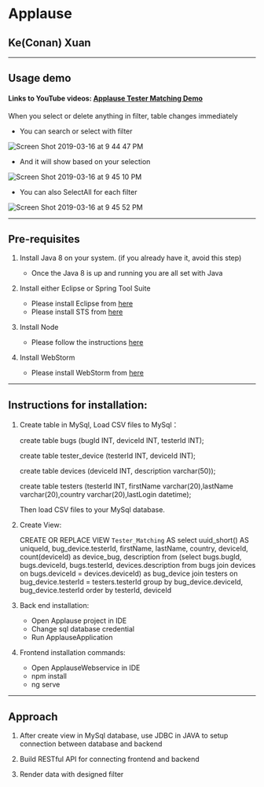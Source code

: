 # Applause
## Ke(Conan) Xuan
---
## Usage demo
#### Links to YouTube videos:      [Applause Tester Matching Demo](https://youtu.be/fl2i4kVVl4w)

When you select or delete anything in filter, table changes immediately

- You can search or select with filter

![Screen Shot 2019-03-16 at 9 44 47 PM](https://user-images.githubusercontent.com/28968470/54484619-cd3dd880-4840-11e9-8dcf-92a5389b339e.png)

- And it will show based on your selection

![Screen Shot 2019-03-16 at 9 45 10 PM](https://user-images.githubusercontent.com/28968470/54484674-67058580-4841-11e9-8b4d-2c4e5e3e1419.png)

- You can also SelectAll for each filter

![Screen Shot 2019-03-16 at 9 45 52 PM](https://user-images.githubusercontent.com/28968470/54484642-11c97400-4841-11e9-9274-cbfd89b13f14.png)

---
## Pre-requisites
1. Install Java 8 on your system. (if you already have it, avoid this step)
	- Once the Java 8 is up and running you are all set with Java
	
2. Install either Eclipse or Spring Tool Suite
	- Please install Eclipse from [here](https://wiki.eclipse.org/Eclipse/Installation#Eclipse_4.7_.28Oxygen.29)
	- Please install STS from [here](https://spring.io/tools/sts/all)

3. Install Node
	- Please follow the instructions [here](https://docs.npmjs.com/getting-started/installing-node)

4. Install WebStorm 
	- Please install WebStorm from [here](https://www.jetbrains.com/webstorm/download)

---
## Instructions for installation:
1. Create table in MySql, Load CSV files to MySql：

   create table bugs (bugId INT, deviceId INT, testerId INT);

   create table tester_device (testerId INT, deviceId INT);

   create table devices (deviceId INT, description varchar(50));

   create table testers (testerId INT, firstName varchar(20),lastName varchar(20),country varchar(20),lastLogin datetime);

   Then load CSV files to your MySql database.

2. Create View:

   CREATE OR REPLACE VIEW `Tester_Matching` AS 
select uuid_short() AS uniqueId, bug_device.testerId, firstName, lastName, country,  deviceId, count(deviceId) as device_bug, description
from (select bugs.bugId, bugs.deviceId, bugs.testerId, devices.description  from bugs join devices on bugs.deviceId = devices.deviceId) as bug_device 
join testers on bug_device.testerId = testers.testerId group by bug_device.deviceId, bug_device.testerId order by testerId, deviceId


3. Back end installation:
	 - Open Applause project in IDE
	 - Change sql database credential
	 - Run ApplauseApplication


4. Frontend installation commands:
	 - Open ApplauseWebservice in IDE
	 - npm install
	 - ng serve


---
## Approach
1. After create view in MySql database, use JDBC in JAVA to setup connection between database and backend

2. Build RESTful API for connecting frontend and backend

3. Render data with designed filter
